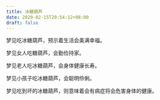 ```yaml
---
title: 冰糖葫芦
date: 2020-02-15T20:54:12+08:00
draft: false
---
```


梦见吃冰糖葫芦，预示着生活会美满幸福。

梦见女人吃糖葫芦，会勤俭持家。

梦见老人吃冰糖葫芦，会身体健康长寿。

梦见小孩子吃冰糖葫芦，会聪明伶俐。

梦见吃到坏的冰糖葫芦，则意味着会有病症将会危害身体的健康。